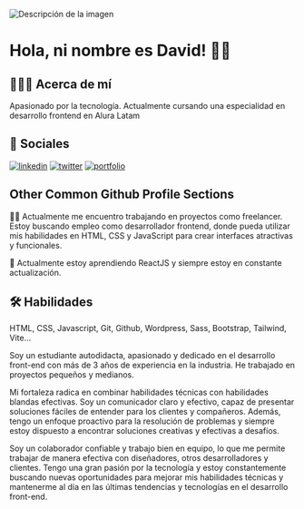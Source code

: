 ![Descripción de la imagen]([/images/picture.jpg](https://media.licdn.com/dms/image/D4D16AQEYktBakC_B1A/profile-displaybackgroundimage-shrink_350_1400/0/1675811666193?e=1681948800&v=beta&t=YrwcyPOOWjAD3i_Fd2jjwfcI8gg2Fm1_J6C6SZwgPzE) "Leyenda de la imagen")

# Hola, ni nombre es David! 👋🏻


## 👨🏻‍💻 Acerca de mí

Apasionado por la tecnología. Actualmente cursando una especialidad en desarrollo frontend en Alura Latam


## 🔗 Sociales
[![linkedin](https://img.shields.io/badge/linkedin-0A66C2?style=for-the-badge&logo=linkedin&logoColor=white)](https://www.linkedin.com/in/dalivera)
[![twitter](https://img.shields.io/badge/twitter-1DA1F2?style=for-the-badge&logo=twitter&logoColor=white)](https://twitter.com/dav_rot_oli)
[![portfolio](https://img.shields.io/badge/mi_portfolio_en_proceso-000?style=for-the-badge&logo=ko-fi&logoColor=white)](https://katherineoelsner.com/)

## Other Common Github Profile Sections
👩‍💻 Actualmente me encuentro trabajando en proyectos como freelancer. Estoy buscando empleo como desarrollador frontend, donde pueda utilizar mis habilidades en HTML, CSS y JavaScript para crear interfaces atractivas y funcionales.

🧠 Actualmente estoy aprendiendo ReactJS y siempre estoy en constante actualización.




## 🛠 Habilidades
HTML, CSS, Javascript, Git, Github, Wordpress, Sass, Bootstrap, Tailwind, Vite...

Soy un estudiante autodidacta,  apasionado y dedicado en el desarrollo front-end con más de 3 años de experiencia en la industria. He trabajado en proyectos pequeños y medianos.

Mi fortaleza radica en combinar habilidades técnicas con habilidades blandas efectivas. Soy un comunicador claro y efectivo, capaz de presentar soluciones fáciles de entender para los clientes y compañeros. Además, tengo un enfoque proactivo para la resolución de problemas y siempre estoy dispuesto a encontrar soluciones creativas y efectivas a desafíos.

Soy un colaborador confiable y trabajo bien en equipo, lo que me permite trabajar de manera efectiva con diseñadores, otros desarrolladores y clientes. Tengo una gran pasión por la tecnología y estoy constantemente buscando nuevas oportunidades para mejorar mis habilidades técnicas y mantenerme al día en las últimas tendencias y tecnologías en el desarrollo front-end.
